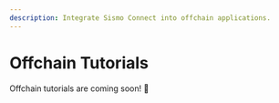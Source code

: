 ```yaml
---
description: Integrate Sismo Connect into offchain applications.
---
```


# Offchain Tutorials

Offchain tutorials are coming soon! 👀
